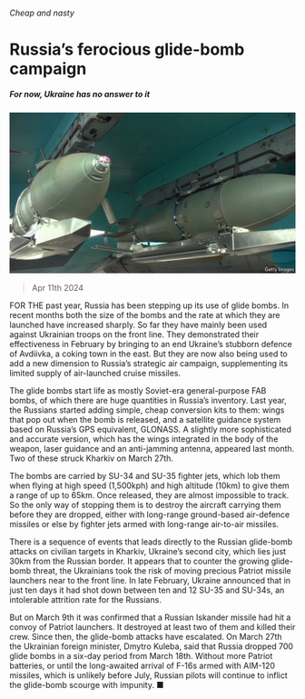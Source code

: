 ###### Cheap and nasty

# Russia’s ferocious glide-bomb campaign 

##### For now, Ukraine has no answer to it 

![image](images/20240413_EUP505.jpg) 

> Apr 11th 2024 

FOR THE past year, Russia has been stepping up its use of glide bombs. In recent months both the size of the bombs and the rate at which they are launched have increased sharply. So far they have mainly been used against Ukrainian troops on the front line. They demonstrated their effectiveness in February by bringing to an end Ukraine’s stubborn defence of Avdiivka, a coking town in the east. But they are now also being used to add a new dimension to Russia’s strategic air campaign, supplementing its limited supply of air-launched cruise missiles.

The glide bombs start life as mostly Soviet-era general-purpose FAB bombs, of which there are huge quantities in Russia’s inventory. Last year, the Russians started adding simple, cheap conversion kits to them: wings that pop out when the bomb is released, and a satellite guidance system based on Russia’s GPS equivalent, GLONASS. A slightly more sophisticated and accurate version, which has the wings integrated in the body of the weapon, laser guidance and an anti-jamming antenna, appeared last month. Two of these struck Kharkiv on March 27th.


The bombs are carried by SU-34 and SU-35 fighter jets, which lob them when flying at high speed (1,500kph) and high altitude (10km) to give them a range of up to 65km. Once released, they are almost impossible to track. So the only way of stopping them is to destroy the aircraft carrying them before they are dropped, either with long-range ground-based air-defence missiles or else by fighter jets armed with long-range air-to-air missiles.

There is a sequence of events that leads directly to the Russian glide-bomb attacks on civilian targets in Kharkiv, Ukraine’s second city, which lies just 30km from the Russian border. It appears that to counter the growing glide-bomb threat, the Ukrainians took the risk of moving precious Patriot missile launchers near to the front line. In late February, Ukraine announced that in just ten days it had shot down between ten and 12 SU-35 and SU-34s, an intolerable attrition rate for the Russians.

But on March 9th it was confirmed that a Russian Iskander missile had hit a convoy of Patriot launchers. It destroyed at least two of them and killed their crew. Since then, the glide-bomb attacks have escalated. On March 27th the Ukrainian foreign minister, Dmytro Kuleba, said that Russia dropped 700 glide bombs in a six-day period from March 18th. Without more Patriot batteries, or until the long-awaited arrival of F-16s armed with AIM-120 missiles, which is unlikely before July, Russian pilots will continue to inflict the glide-bomb scourge with impunity. ■



